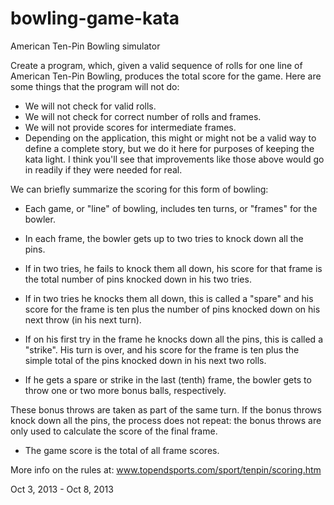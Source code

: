 bowling-game-kata
=================

American Ten-Pin Bowling simulator

Create a program, which, given a valid sequence of rolls for one line of American Ten-Pin Bowling, produces the total score for the game. Here are some things that the program will not do:

* We will not check for valid rolls.
* We will not check for correct number of rolls and frames.
* We will not provide scores for intermediate frames.
* Depending on the application, this might or might not be a valid way to define a complete story, but we do it here for purposes of keeping the kata light. I think you'll see that improvements like those above would go in readily if they were needed for real.

We can briefly summarize the scoring for this form of bowling:

* Each game, or "line" of bowling, includes ten turns, or "frames" for the bowler.
* In each frame, the bowler gets up to two tries to knock down all the pins.
* If in two tries, he fails to knock them all down, his score for that frame is the total number of pins knocked down in his two tries.

* If in two tries he knocks them all down, this is called a "spare" and his score for the frame is ten plus the number of pins knocked down on his next throw (in his next turn).

* If on his first try in the frame he knocks down all the pins, this is called a "strike". His turn is over, and his score for the frame is ten plus the simple total of the pins knocked down in his next two rolls.

* If he gets a spare or strike in the last (tenth) frame, the bowler gets to throw one or two more bonus balls, respectively. 

These bonus throws are taken as part of the same turn. 
If the bonus throws knock down all the pins, the process does not repeat: the bonus throws are only used to calculate the score of the final frame.

* The game score is the total of all frame scores.

More info on the rules at: www.topendsports.com/sport/tenpin/scoring.htm

Oct 3, 2013 - Oct 8, 2013